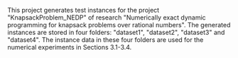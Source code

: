 This project generates test instances for the project "KnapsackProblem_NEDP" of research "Numerically exact dynamic programming for knapsack problems over rational numbers". 
The generated instances are stored in four folders: "dataset1", "dataset2", "dataset3" and "dataset4". 
The instance data in these four folders are used for the numerical experiments in Sections 3.1-3.4.
